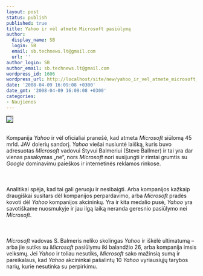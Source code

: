 ```yaml
---
layout: post
status: publish
published: true
title: Yahoo ir vėl atmetė Microsoft pasiūlymą
author:
  display_name: SB
  login: SB
  email: sb.technews.lt@gmail.com
  url: ''
author_login: SB
author_email: sb.technews.lt@gmail.com
wordpress_id: 1606
wordpress_url: http://localhost/site/new/yahoo_ir_vel_atmete_microsoft_pasiulyma/
date: '2008-04-09 16:09:08 +0300'
date_gmt: '2008-04-09 16:09:08 +0300'
categories:
- Naujienos
---
```

<div class="imgright"><img src="http://tbn0.google.com/images?q=tbn:uYy64vIcgi1yXM:http://www.net-profit-explosion.com/yahoo_logo.jpg" border="1"></div>
<p><br>Kompanija <i>Yahoo</i> ir vėl oficialiai pranešė, kad atmeta <i>Microsoft</i> siūlomą 45 mrld. JAV dolerių sandorį. <i>Yahoo</i> viešai nusiuntė laišką, kuris buvo adresuotas <i>Microsoft</i> vadovui Styvui Balmeriui (Steve Ballmer) ir tai yra dar vienas pasakymas „ne“, nors <i>Microsoft</i> nori susijungti ir rimtai grumtis su <i>Google</i> dominavimu paieškos ir internetinės reklamos rinkose.<br />
<br><br />
<br>Analitikai spėja, kad tai gali geruoju ir nesibaigti. Arba kompanijos kažkaip draugiškai susitars dėl kompanijos perpardavimo, arba <i>Microsoft</i> pradės kovoti dėl <i>Yahoo</i> kompanijos akcininkų. Yra ir kita medalio pusė, <i>Yahoo</i> yra savotiškame nuosmukyje ir jau ilgą laiką neranda geresnio pasiūlymo nei <i>Microsoft</i>.<br />
<br><br />
<br><i>Microsoft</i> vadovas S. Balmeris neliko skolingas <i>Yahoo</i> ir iškėlė ultimatumą – arba jie sutiks su <i>Microsoft</i> pasiūlymu iki balandžio 26, arba kompanija imsis veiksmų. Jei <i>Yahoo</i> ir toliau nesutiks, <i>Microsoft</i> sako mažinsią sumą ir pareikalaus, kad <i>Yahoo</i> akcininkai pašalintų 10 <i>Yahoo</i> vyriausiųjų tarybos narių, kurie nesutinka su perpirkimu.<br />
<br></p>
